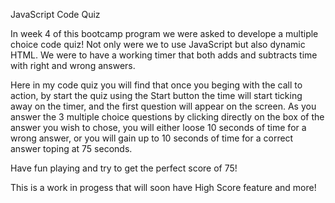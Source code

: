 JavaScript Code Quiz 

In week 4 of this bootcamp program we were asked to develope a multiple choice code quiz! Not only were we to use JavaScript but also dynamic HTML. We were to have a working timer that both adds and subtracts time with right and wrong answers. 

Here in my code quiz you will find that once you beging with the call to action, by start the quiz using the Start button the time will start ticking away on the timer, and the first question will appear on the screen. As you answer the 3 multiple choice questions by clicking directly on the box of the answer you wish to chose, you will either loose 10 seconds of time for a wrong answer, or you will gain up to 10 seconds of time for a correct answer toping at 75 seconds. 

Have fun playing and try to get the perfect score of 75!

This is a work in progess that will soon have High Score feature and more!